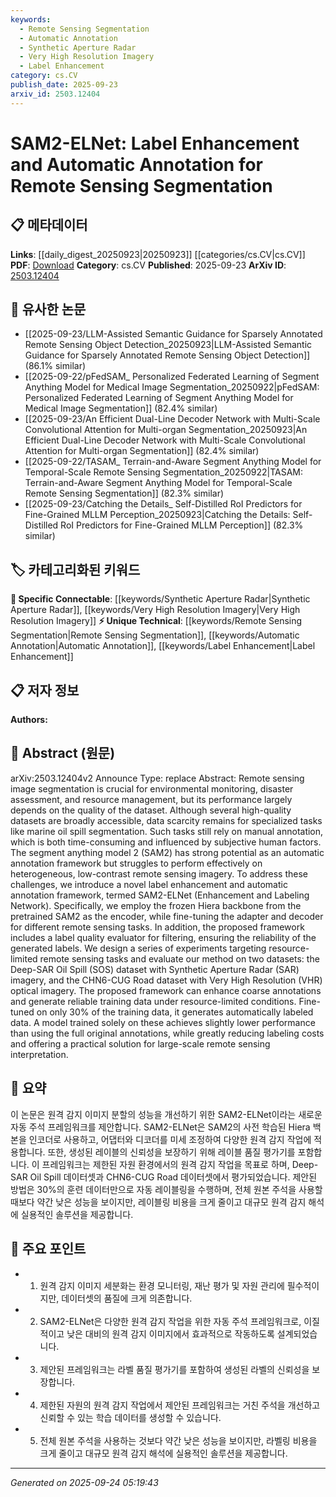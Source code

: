 ```yaml
---
keywords:
  - Remote Sensing Segmentation
  - Automatic Annotation
  - Synthetic Aperture Radar
  - Very High Resolution Imagery
  - Label Enhancement
category: cs.CV
publish_date: 2025-09-23
arxiv_id: 2503.12404
---
```


<!-- KEYWORD_LINKING_METADATA:
{
  "processed_timestamp": "2025-09-24T05:19:43.321762",
  "vocabulary_version": "1.0",
  "selected_keywords": [
    "Remote Sensing Segmentation",
    "Automatic Annotation",
    "Synthetic Aperture Radar",
    "Very High Resolution Imagery",
    "Label Enhancement"
  ],
  "rejected_keywords": [],
  "similarity_scores": {
    "Remote Sensing Segmentation": 0.78,
    "Automatic Annotation": 0.77,
    "Synthetic Aperture Radar": 0.79,
    "Very High Resolution Imagery": 0.75,
    "Label Enhancement": 0.72
  },
  "extraction_method": "AI_prompt_based",
  "budget_applied": true,
  "candidates_json": {
    "candidates": [
      {
        "surface": "Remote Sensing Segmentation",
        "canonical": "Remote Sensing Segmentation",
        "aliases": [
          "RS Segmentation"
        ],
        "category": "unique_technical",
        "rationale": "This is a specialized task within remote sensing, crucial for environmental applications, and not covered by existing canonical terms.",
        "novelty_score": 0.75,
        "connectivity_score": 0.68,
        "specificity_score": 0.85,
        "link_intent_score": 0.78
      },
      {
        "surface": "Automatic Annotation",
        "canonical": "Automatic Annotation",
        "aliases": [
          "Auto Annotation"
        ],
        "category": "unique_technical",
        "rationale": "This concept is central to the paper's contribution and enhances connectivity with machine learning and data processing fields.",
        "novelty_score": 0.65,
        "connectivity_score": 0.72,
        "specificity_score": 0.8,
        "link_intent_score": 0.77
      },
      {
        "surface": "Synthetic Aperture Radar",
        "canonical": "Synthetic Aperture Radar",
        "aliases": [
          "SAR"
        ],
        "category": "specific_connectable",
        "rationale": "SAR is a key technology in remote sensing, providing unique data types for segmentation tasks.",
        "novelty_score": 0.58,
        "connectivity_score": 0.85,
        "specificity_score": 0.82,
        "link_intent_score": 0.79
      },
      {
        "surface": "Very High Resolution Optical Imagery",
        "canonical": "Very High Resolution Imagery",
        "aliases": [
          "VHR Imagery"
        ],
        "category": "specific_connectable",
        "rationale": "VHR imagery is critical for detailed analysis and segmentation in remote sensing, linking to high-resolution data processing.",
        "novelty_score": 0.6,
        "connectivity_score": 0.8,
        "specificity_score": 0.78,
        "link_intent_score": 0.75
      },
      {
        "surface": "Label Enhancement",
        "canonical": "Label Enhancement",
        "aliases": [
          "Label Improvement"
        ],
        "category": "unique_technical",
        "rationale": "This process is vital for improving annotation quality, directly impacting model training and performance.",
        "novelty_score": 0.7,
        "connectivity_score": 0.7,
        "specificity_score": 0.76,
        "link_intent_score": 0.72
      }
    ],
    "ban_list_suggestions": [
      "environmental monitoring",
      "disaster assessment",
      "resource management"
    ]
  },
  "decisions": [
    {
      "candidate_surface": "Remote Sensing Segmentation",
      "resolved_canonical": "Remote Sensing Segmentation",
      "decision": "linked",
      "scores": {
        "novelty": 0.75,
        "connectivity": 0.68,
        "specificity": 0.85,
        "link_intent": 0.78
      }
    },
    {
      "candidate_surface": "Automatic Annotation",
      "resolved_canonical": "Automatic Annotation",
      "decision": "linked",
      "scores": {
        "novelty": 0.65,
        "connectivity": 0.72,
        "specificity": 0.8,
        "link_intent": 0.77
      }
    },
    {
      "candidate_surface": "Synthetic Aperture Radar",
      "resolved_canonical": "Synthetic Aperture Radar",
      "decision": "linked",
      "scores": {
        "novelty": 0.58,
        "connectivity": 0.85,
        "specificity": 0.82,
        "link_intent": 0.79
      }
    },
    {
      "candidate_surface": "Very High Resolution Optical Imagery",
      "resolved_canonical": "Very High Resolution Imagery",
      "decision": "linked",
      "scores": {
        "novelty": 0.6,
        "connectivity": 0.8,
        "specificity": 0.78,
        "link_intent": 0.75
      }
    },
    {
      "candidate_surface": "Label Enhancement",
      "resolved_canonical": "Label Enhancement",
      "decision": "linked",
      "scores": {
        "novelty": 0.7,
        "connectivity": 0.7,
        "specificity": 0.76,
        "link_intent": 0.72
      }
    }
  ]
}
-->

# SAM2-ELNet: Label Enhancement and Automatic Annotation for Remote Sensing Segmentation

## 📋 메타데이터

**Links**: [[daily_digest_20250923|20250923]] [[categories/cs.CV|cs.CV]]
**PDF**: [Download](https://arxiv.org/pdf/2503.12404.pdf)
**Category**: cs.CV
**Published**: 2025-09-23
**ArXiv ID**: [2503.12404](https://arxiv.org/abs/2503.12404)

## 🔗 유사한 논문
- [[2025-09-23/LLM-Assisted Semantic Guidance for Sparsely Annotated Remote Sensing Object Detection_20250923|LLM-Assisted Semantic Guidance for Sparsely Annotated Remote Sensing Object Detection]] (86.1% similar)
- [[2025-09-22/pFedSAM_ Personalized Federated Learning of Segment Anything Model for Medical Image Segmentation_20250922|pFedSAM: Personalized Federated Learning of Segment Anything Model for Medical Image Segmentation]] (82.4% similar)
- [[2025-09-23/An Efficient Dual-Line Decoder Network with Multi-Scale Convolutional Attention for Multi-organ Segmentation_20250923|An Efficient Dual-Line Decoder Network with Multi-Scale Convolutional Attention for Multi-organ Segmentation]] (82.4% similar)
- [[2025-09-22/TASAM_ Terrain-and-Aware Segment Anything Model for Temporal-Scale Remote Sensing Segmentation_20250922|TASAM: Terrain-and-Aware Segment Anything Model for Temporal-Scale Remote Sensing Segmentation]] (82.3% similar)
- [[2025-09-23/Catching the Details_ Self-Distilled RoI Predictors for Fine-Grained MLLM Perception_20250923|Catching the Details: Self-Distilled RoI Predictors for Fine-Grained MLLM Perception]] (82.3% similar)

## 🏷️ 카테고리화된 키워드
**🔗 Specific Connectable**: [[keywords/Synthetic Aperture Radar|Synthetic Aperture Radar]], [[keywords/Very High Resolution Imagery|Very High Resolution Imagery]]
**⚡ Unique Technical**: [[keywords/Remote Sensing Segmentation|Remote Sensing Segmentation]], [[keywords/Automatic Annotation|Automatic Annotation]], [[keywords/Label Enhancement|Label Enhancement]]

## 📋 저자 정보

**Authors:** 

## 📄 Abstract (원문)

arXiv:2503.12404v2 Announce Type: replace 
Abstract: Remote sensing image segmentation is crucial for environmental monitoring, disaster assessment, and resource management, but its performance largely depends on the quality of the dataset. Although several high-quality datasets are broadly accessible, data scarcity remains for specialized tasks like marine oil spill segmentation. Such tasks still rely on manual annotation, which is both time-consuming and influenced by subjective human factors. The segment anything model 2 (SAM2) has strong potential as an automatic annotation framework but struggles to perform effectively on heterogeneous, low-contrast remote sensing imagery. To address these challenges, we introduce a novel label enhancement and automatic annotation framework, termed SAM2-ELNet (Enhancement and Labeling Network). Specifically, we employ the frozen Hiera backbone from the pretrained SAM2 as the encoder, while fine-tuning the adapter and decoder for different remote sensing tasks. In addition, the proposed framework includes a label quality evaluator for filtering, ensuring the reliability of the generated labels. We design a series of experiments targeting resource-limited remote sensing tasks and evaluate our method on two datasets: the Deep-SAR Oil Spill (SOS) dataset with Synthetic Aperture Radar (SAR) imagery, and the CHN6-CUG Road dataset with Very High Resolution (VHR) optical imagery. The proposed framework can enhance coarse annotations and generate reliable training data under resource-limited conditions. Fine-tuned on only 30% of the training data, it generates automatically labeled data. A model trained solely on these achieves slightly lower performance than using the full original annotations, while greatly reducing labeling costs and offering a practical solution for large-scale remote sensing interpretation.

## 📝 요약

이 논문은 원격 감지 이미지 분할의 성능을 개선하기 위한 SAM2-ELNet이라는 새로운 자동 주석 프레임워크를 제안합니다. SAM2-ELNet은 SAM2의 사전 학습된 Hiera 백본을 인코더로 사용하고, 어댑터와 디코더를 미세 조정하여 다양한 원격 감지 작업에 적용합니다. 또한, 생성된 레이블의 신뢰성을 보장하기 위해 레이블 품질 평가기를 포함합니다. 이 프레임워크는 제한된 자원 환경에서의 원격 감지 작업을 목표로 하며, Deep-SAR Oil Spill 데이터셋과 CHN6-CUG Road 데이터셋에서 평가되었습니다. 제안된 방법은 30%의 훈련 데이터만으로 자동 레이블링을 수행하며, 전체 원본 주석을 사용할 때보다 약간 낮은 성능을 보이지만, 레이블링 비용을 크게 줄이고 대규모 원격 감지 해석에 실용적인 솔루션을 제공합니다.

## 🎯 주요 포인트

- 1. 원격 감지 이미지 세분화는 환경 모니터링, 재난 평가 및 자원 관리에 필수적이지만, 데이터셋의 품질에 크게 의존합니다.
- 2. SAM2-ELNet은 다양한 원격 감지 작업을 위한 자동 주석 프레임워크로, 이질적이고 낮은 대비의 원격 감지 이미지에서 효과적으로 작동하도록 설계되었습니다.
- 3. 제안된 프레임워크는 라벨 품질 평가기를 포함하여 생성된 라벨의 신뢰성을 보장합니다.
- 4. 제한된 자원의 원격 감지 작업에서 제안된 프레임워크는 거친 주석을 개선하고 신뢰할 수 있는 학습 데이터를 생성할 수 있습니다.
- 5. 전체 원본 주석을 사용하는 것보다 약간 낮은 성능을 보이지만, 라벨링 비용을 크게 줄이고 대규모 원격 감지 해석에 실용적인 솔루션을 제공합니다.


---

*Generated on 2025-09-24 05:19:43*